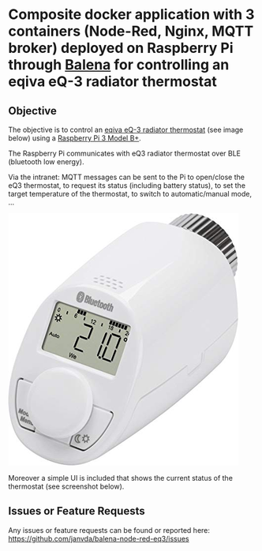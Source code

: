 # Composite docker application with 3 containers (Node-Red, Nginx, MQTT broker) deployed on Raspberry Pi through [Balena](https://www.balena.io) for controlling an eqiva eQ-3 radiator thermostat 
## Objective
The objective is to control an [eqiva eQ-3 radiator thermostat](https://www.eq-3.com/products/eqiva/bluetooth-smart-radiator-thermostat.html) (see image below) using a [Raspberry Pi 3 Model B+](https://www.raspberrypi.org/products/raspberry-pi-3-model-b-plus/).

The Raspberry Pi  communicates with eQ3 radiator thermostat over BLE (bluetooth low energy).  

Via the intranet: MQTT messages can be sent to the Pi to open/close the eQ3 thermostat, to request its status (including battery status), to set the target temperature of the thermostat, to switch to automatic/manual mode, ...

![eqiva eQ-3 bluetooth](./eqiva_eQ-3.jpg)

Moreover a simple UI is included that shows the current status of the thermostat (see screenshot below).
## Issues or Feature Requests
Any issues or feature requests can be found or reported here: https://github.com/janvda/balena-node-red-eq3/issues
